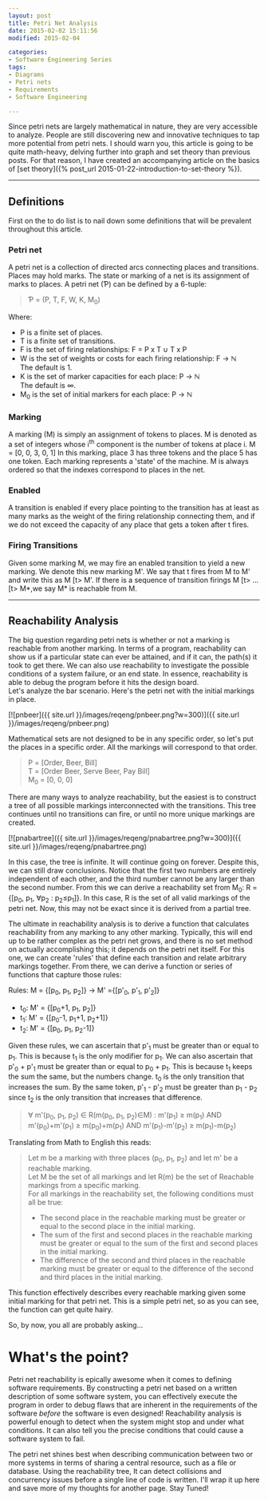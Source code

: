 ```yaml
---
layout: post
title: Petri Net Analysis
date: 2015-02-02 15:11:56
modified: 2015-02-04

categories:
- Software Engineering Series
tags:
- Diagrams
- Petri nets
- Requirements
- Software Engineering

---
```

Since petri nets are largely mathematical in nature, they are very accessible to analyze. People are still discovering new and innovative techniques to tap more potential from petri nets. I should warn you, this article is going to be quite math-heavy, delving further into graph and set theory than previous posts. For that reason, I have created an accompanying article on the basics of [set theory]({% post_url 2015-01-22-introduction-to-set-theory %}).

* * *

## Definitions

First on the to do list is to nail down some definitions that will be prevalent throughout this article.

### Petri net

A petri net is a collection of directed arcs connecting places and transitions. Places may hold marks. The state or marking of a net is its assignment of marks to places. A petri net (Ƥ) can be defined by a 6-tuple:

> Ƥ = (P, T, F, W, K, M<sub>0</sub>)

Where:

*   P is a finite set of places.
*   T is a finite set of transitions.
*   F is the set of firing relationships: F = P x T ∪ T x P
*   W is the set of weights or costs for each firing relationship: F → ℕ  
     The default is 1.
*   K is the set of marker capacities for each place: P → ℕ  
     The default is ∞.
*   M<sub>0</sub> is the set of initial markers for each place: P → ℕ

### Marking

A marking (M) is simply an assignment of tokens to places. M is denoted as a set of integers whose i<sup>th</sup> component is the number of tokens at place i. M = [0, 0, 3, 0, 1] In this marking, place 3 has three tokens and the place 5 has one token. Each marking represents a 'state' of the machine. M is always ordered so that the indexes correspond to places in the net.

### Enabled

A transition is enabled if every place pointing to the transition has at least as many marks as the weight of the firing relationship connecting them, and if we do not exceed the capacity of any place that gets a token after t fires.

### Firing Transitions

Given some marking M, we may fire an enabled transition to yield a new marking. We denote this new marking M'. We say that t fires from M to M' and write this as M [t> M'. If there is a sequence of transition firings M [t> ... [t> M*,we say M* is reachable from M.

* * *

## Reachability Analysis

The big question regarding petri nets is whether or not a marking is reachable from another marking. In terms of a program, reachability can show us if a particular state can ever be attained, and if it can, the path(s) it took to get there. We can also use reachability to investigate the possible conditions of a system failure, or an end state. In essence, reachability is able to debug the program before it hits the design board.   
Let's analyze the bar scenario. Here's the petri net with the initial markings in place.

[![pnbeer]({{ site.url }}/images/reqeng/pnbeer.png?w=300)]({{ site.url }}/images/reqeng/pnbeer.png)

Mathematical sets are not designed to be in any specific order, so let's put the places in a specific order. All the markings will correspond to that order.

> P = [Order, Beer, Bill]  
>  T = [Order Beer, Serve Beer, Pay Bill]  
>  M<sub>0</sub> = [0, 0, 0]

There are many ways to analyze reachability, but the easiest is to construct a tree of all possible markings interconnected with the transitions. This tree continues until no transitions can fire, or until no more unique markings are created.

[![pnabartree]({{ site.url }}/images/reqeng/pnabartree.png?w=300)]({{ site.url }}/images/reqeng/pnabartree.png)

In this case, the tree is infinite. It will continue going on forever. Despite this, we can still draw conclusions. Notice that the first two numbers are entirely independent of each other, and the third number cannot be any larger than the second number. From this we can derive a reachability set from M<sub>0</sub>: R = {[p<sub>0</sub>, p<sub>1</sub>, ∀p<sub>2</sub> : p<sub>2</sub>≤p<sub>1</sub>]}. In this case, R is the set of all valid markings of the petri net. Now, this may not be exact since it is derived from a partial tree.

The ultimate in reachability analysis is to derive a function that calculates reachability from any marking to any other marking. Typically, this will end up to be rather complex as the petri net grows, and there is no set method on actually accomplishing this; it depends on the petri net itself. For this one, we can create 'rules' that define each transition and relate arbitrary markings together. From there, we can derive a function or series of functions that capture those rules:

Rules: M = {[p<sub>0</sub>, p<sub>1</sub>, p<sub>2</sub>]} → M' ={[p'<sub>0</sub>, p'<sub>1</sub>, p'<sub>2</sub>]}

*   t<sub>0</sub>: M' = {[p<sub>0</sub>+1, p<sub>1</sub>, p<sub>2</sub>]}
*   t<sub>1</sub>: M' = {[p<sub>0</sub>-1, p<sub>1</sub>+1, p<sub>2</sub>+1]}
*   t<sub>2</sub>: M' = {[p<sub>0</sub>, p<sub>1</sub>, p<sub>2</sub>-1]}

Given these rules, we can ascertain that p'<sub>1</sub> must be greater than or equal to p<sub>1</sub>. This is because t<sub>1</sub> is the only modifier for p<sub>1</sub>. We can also ascertain that p'<sub>0</sub> + p'<sub>1</sub> must be greater than or equal to p<sub>0</sub> + p<sub>1</sub>. This is because t<sub>1</sub> keeps the sum the same, but the numbers change. t<sub>0</sub> is the only transition that increases the sum. By the same token, p'<sub>1</sub> - p'<sub>2</sub> must be greater than p<sub>1</sub> - p<sub>2</sub> since t<sub>2</sub> is the only transition that increases that difference.

> ∀ m'(p<sub>0</sub>, p<sub>1</sub>, p<sub>2</sub>) ∈ R(m(p<sub>0</sub>, p<sub>1</sub>, p<sub>2</sub>)∈M) : m'(p<sub>1</sub>) ≥ m(p<sub>1</sub>) AND m'(p<sub>0</sub>)+m'(p<sub>1</sub>) ≥ m(p<sub>0</sub>)+m(p<sub>1</sub>) AND m'(p<sub>1</sub>)-m'(p<sub>2</sub>) ≥ m(p<sub>1</sub>)-m(p<sub>2</sub>)

Translating from Math to English this reads:

> Let m be a marking with three places (p<sub>0</sub>, p<sub>1</sub>, p<sub>2</sub>) and let m' be a reachable marking.  
>  Let M be the set of all markings and let R(m) be the set of Reachable markings from a specific marking.  
>  For all markings in the reachability set, the following conditions must all be true:
> 
> *   The second place in the reachable marking must be greater or equal to the second place in the initial marking.
> *   The sum of the first and second places in the reachable marking must be greater or equal to the sum of the first and second places in the initial marking.
> *   The difference of the second and third places in the reachable marking must be greater or equal to the difference of the second and third places in the initial marking.

This function effectively describes every reachable marking given some initial marking for that petri net. This is a simple petri net, so as you can see, the function can get quite hairy.

So, by now, you all are probably asking...

# What's the point?

Petri net reachability is epically awesome when it comes to defining software requirements. By constructing a petri net based on a written description of some software system, you can effectively execute the program in order to debug flaws that are inherent in the requirements of the software _before_ the software is even designed! Reachability analysis is powerful enough to detect when the system might stop and under what conditions. It can also tell you the precise conditions that could cause a software system to fail.

The petri net shines best when describing communication between two or more systems in terms of sharing a central resource, such as a file or database. Using the reachability tree, It can detect collisions and concurrency issues before a single line of code is written. I'll wrap it up here and save more of my thoughts for another page. Stay Tuned!
